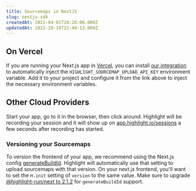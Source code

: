 ```yaml
---
title: Sourcemaps in NextJS
slug: nextjs-sdk
createdAt: 2022-04-01T20:28:06.000Z
updatedAt: 2022-10-18T22:40:13.000Z
---
```


## On Vercel

If you are running your Next.js app in [Vercel](https://vercel.app/), you can install [our integration](https://vercel.com/integrations/highlight) to automatically inject the `HIGHLIGHT_SOURCEMAP_UPLOAD_API_KEY` environment variable. Add it to your project and configure it from the link above to inject the necessary environment variables.

## Other Cloud Providers

Start your app, go to it in the browser, then click around. Highlight will be recording your session and it will show up on [app.highlight.io/sessions](https://app.highlight/sessions) a few seconds after recording has started.

### Versioning your Sourcemaps

To version the frontend of your app, we recommend using the Next.js config [generateBuildId](https://nextjs.org/docs/api-reference/next.config.js/configuring-the-build-id). Highlight will automatically use that setting to upload sourcemaps with that version. On your next.js frontend, you'll want to set the `H.init` setting of `version` to the same value. Make sure to upgrade [@highlight-run/next to 2.1.2](https://www.npmjs.com/package/@highlight-run/next/v/2.1.2) for `generateBuildId` support.

